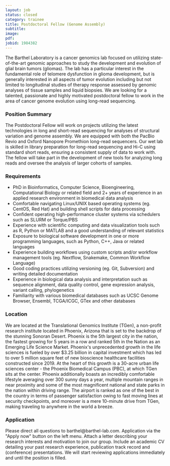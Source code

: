 ```yaml
---
layout: job
status: closed
category: trainee
title: Postdoctoral Fellow (Genome Assembly)
subtitle:
image: 
pdf:
jobid: 1984382
---
```


The Barthel Laboratory is a cancer genomics lab focused on utilizing state-of-the-art genomic approaches to study the development and evolution of glial brain tumors (gliomas). The lab has a particular interest in the fundamental role of telomere dysfunction in glioma development, but is generally interested in all aspects of tumor evolution including but not limited to longitudinal studies of therapy response assessed by genomic analyses of tissue samples and liquid biopsies. We are looking for a talented, passionate and highly motivated postdoctoral fellow to work in the area of cancer genome evolution using long-read sequencing.

### Position Summary
The Postdoctoral Fellow will work on projects utilizing the latest technologies in long and short-read sequencing for analyses of structural variation and genome assembly. We are equipped with both the PacBio Revio and Oxford Nanopore Promethion long-read sequencers. Our wet lab is skilled in library preparation for long-read sequencing and Hi-C using standard short reads, ensuring a consistent supply of data to work with. The fellow will take part in the development of new tools for analyzing long reads and oversee the analysis of larger cohorts of samples.

### Requirements
- PhD in Bioinformatics, Computer Science, Bioengineering, Computational Biology or related field and 2+ years of experience in an applied research environment in biomedical data analysis
- Comfortable navigating Linux/UNIX based operating systems (eg. CentOS, Red Hat) and building shell scripts for data processing
- Confident operating high-performance cluster systems via schedulers such as SLURM or Torque/PBS
- Experience with scientific computing and data visualization tools such as R, Python or MATLAB and a good understanding of relevant statistics
- Exposure to biological software development in one or more programming languages, such as Python, C++, Java or related languages
- Experience building workflows using custom scripts and/or workflow management tools (eg. Nextflow, Snakemake, Common Workflow Language)
- Good coding practices utilizing versioning (eg. Git, Subversion) and writing detailed documentation
- Experience in biological data analysis and interpretation such as sequence alignment, data quality control, gene expression analysis, variant calling, phylogenetics
- Familiarity with various biomedical databases such as UCSC Genome Browser, Ensembl, TCGA/ICGC, GTex and other databases

### Location
We are located at the Translational Genomics Institute (TGen), a non-profit research institute located in Phoenix, Arizona that is set to the backdrop of the stunning Sonoran Desert. Phoenix is the 5th largest city in the nation, the fastest growing for 5 years in a row and ranked 5th in the Nation as an Emerging Life Science Market. Phoenix's unprecedented growth in the life sciences is fueled by over $3.25 billion in capital investment which has led to over 5 million square feet of new bioscience healthcare facilities constructed since 2019. At the heart of this growth is a 30-acre urban life sciences center - the Phoenix Biomedical Campus (PBC), at which TGen sits at the center.
Phoenix additionally boasts an incredibly comfortable lifestyle averaging over 300 sunny days a year, multiple mountain ranges in near proximity and some of the most magnificent national and state parks in the nation within driving range. The airport is ranked as one of the best in the country in terms of passenger satisfaction owing to fast moving lines at security checkpoints, and moreover is a mere 10-minute drive from TGen, making traveling to anywhere in the world a breeze.

### Application
Please direct all questions to barthel<span style="display:none">obfuscate</span>@barthel-lab.com. Application via the "Apply now" button on the left menu. Attach a letter describing your research interests and motivation to join our group. Include an academic CV detailing your past research experience, publication track record and (conference) presentations. We will start reviewing applications immediately and until the position is filled. 
